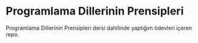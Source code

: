 # Programlama Dillerinin Prensipleri
 Programlama Dillerinin Prensipleri dersi dahilinde yaptığım ödevleri içeren repo.
